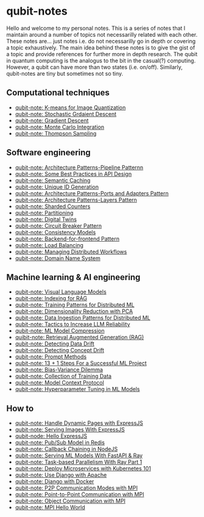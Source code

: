 # qubit-notes

Hello and welcome to my personal notes. This is a series of notes that I maintain around a number of topics not necessarilly related
with each other. These notes are... just notes i.e. do not necessarilly go in depth or covering a topic exhaustively. 
The main idea behind these notes is to give the gist of a topic and provide references for further more in depth research.
The qubit in quantum computing is the analogus to the bit in the casual(?) computing. However,
a qubit can have more than two states (i.e. on/off). Similarly, qubit-notes are tiny but sometimes not so tiny.


## Computational techniques

- <a href="comp_techs/2025-08-24-K-means-image-quantization.md">qubit-note: K-means for Image Quantization</a>
- <a href="comp_techs/2025-05-24-stochastic-grdaient-descent.md">qubit-note: Stochastic Grdaient Descent</a>
- <a href="comp_techs/2025-05-17-gradient-descent.md">qubit-note: Gradient Descent</a>
- <a href="comp_techs/2025-05-11-monte-carlo-integration.md">qubit-note: Monte Carlo Integration</a>
- <a href="comp_techs/2025-05-10-thompson-sampling.md">qubit-note: Thompson Sampling</a>

## Software engineering

- <a href="software_engineering/2025-08-19-architecture-patterns-pipeline-pattern.md">qubit-note: Architecture Patterns-Pipeline Patternn</a>
- <a href="software_engineering/2025-08-16-some-best-practices-api-design.md">qubit-note: Some Best Practices in API Design</a>
- <a href="software_engineering/2025-08-16-semantic-caching.md">qubit-note: Semantic Caching</a>
- <a href="software_engineering/2025-08-14-unique-id-generation.md">qubit-note: Unique ID Generation</a>
- <a href="software_engineering/2025-08-13-architecture-patterns-ports-and-adapters-pattern.md">qubit-note: Architecture Patterns-Ports and Adapters Pattern</a>
- <a href="software_engineering/2025-08-12-architecture-patterns-layers-pattern.md">qubit-note: Architecture Patterns-Layers Pattern</a>
- <a href="software_engineering/2025-08-11-sharded-counters.md">qubit-note: Sharded Counters</a>
- <a href="software_engineering/2025-08-04-partitioning.md">qubit-note: Partitioning</a> 
- <a href="software_engineering/2025-07-28-digital-twins.md">qubit-note: Digital Twins</a>
- <a href="software_engineering/2025-04-30-circuit-breaker-pattern.md">qubit-note: Circuit Breaker Pattern</a>
- <a href="software_engineering/2025-04-28-consistency-models.md">qubit-note: Consistency Models</a>
- <a href="software_engineering/2025-04-22-backend-for-frontend-pattern.md">qubit-note: Backend-for-frontend Pattern</a>
- <a href="software_engineering/2025-04-21-load-balancing.md">qubit-note: Load Balancing</a>
- <a href="software_engineering/2025-04-20-managing-distributed-workflows.md">qubit-note: Managing Distributed Workflows</a>
- <a href="software_engineering/2025-04-18-domain-name-system.md">qubit-note: Domain Name System</a>

## Machine learning & AI engineering

- <a href="ml/2025-08-24-visual-language-models.md">qubit-note: Visual Language Models</a>
- <a href="ml/2025-08-21-indexing-for-rag.md">qubit-note: Indexing for RAG</a>
- <a href="ml/2025-05-11-training-patterns-for-distributed-ML.md">qubit-note: Training Patterns for Distributed ML</a>
- <a href="ml/2025-05-08-dimensionality-reduction-with-PCA.md">qubit-note: Dimensionality Reduction with PCA</a>
- <a href="ml/2025-05-07-data-ingestion-patterns-for-dist-ml.md">qubit-note: Data Ingestion Patterns for Distributed ML</a>
- <a href="ml/2025-05-06-tactics-to-increase-llm-reliability.md">qubit-note: Tactics to Increase LLM Reliability</a>
- <a href="ml/2025-05-05-ml-model-compression.md">qubit-note: ML Model Compression</a>
- <a href="ml/2025-05-03-retrieval-augmented-generation.md">quibit-note: Retrieval Augmented Generation (RAG)</a>
- <a href="ml/2025-05-01-detecting-data-drift.md">qubit-note: Detecting Data Drift</a>
- <a href="ml/2025-05-01-detecting-concept-drift.md">qubit-note: Detecting Concept Drift</a>
- <a href="ml/2025-04-29-prompt-methods.md">qubit-note: Prompt Methods</a>
- <a href="ml/2024-06-18-13_steps_to_successful_ml_project.md">qubit-note: 13 + 1 Steps For a Successful ML Project</a>
- <a href="ml/2025-04-26-bias-variance-dilemma.md">qubit-note: Bias-Variance Dilemma</a>
- <a href="ml/2025-04-24-collection-of-training-data.md">qubit-note: Collection of Training Data</a>
- <a href="ml/2025-04-23-model-context-protocol.md">qubit-note: Model Context Protocol</a>
- <a href="ml/2025-04-28-hyperparameter-tuning-ml-models.md">qubit-note: Hyperparameter Tuning in ML Models</a> 

## How to

- <a href="how_to/2025-05-10-handle-dynamic-pages-with-expressJS.md">qubit-note: Handle Dynamic Pages with ExpressJS</a>
- <a href="how_to/2025-05-09-serving-images-with-expressJS.md">qubit-note: Serving Images With ExpressJS</a>
- <a href="how_to/2025-05-08-hello-expressJS.md">qubit-node: Hello ExpressJS</a>
- <a href="how_to/2025-05-06-pub-sub-model-in-redis.md">qubit-note: Pub/Sub Model in Redis</a>
- <a href="how_to/2025-05-06-callback-chaning-in-nodeJS.md">qubit-note: Callback Chaining in NodeJS</a>
- <a href="how_to/2025-05-01-serving-ml-models-with-fastapi-ray.md">qubit-note: Serving ML Models With FastAPI & Ray</a>
- <a href="how_to/2025-04-29-task-based-parallelism-with-ray.md">qubit-note: Task-based Parallelism With Ray Part 1</a>
- <a href="how_to/2023-11-15-kubernetes_101.md">qubit-note: Deploy Microservices with Kubernetes 101</a>
- <a href="how_to/2021-07-15-django-apache.md">qubit-note: Use Django with Apache</a>
- <a href="how_to/2021-07-29-django-with-docker.md">qubit-note: Django with Docker</a>
- <a href="how_to/2021-07-08-p2p-communication-modes-with-mpi.md">qubit-note: P2P Communication Modes with MPI</a>
- <a href="how_to/2021-07-07-point-to-point-communication-with-mpi.md">qubit-note: Point-to-Point Communication with MPI</a>
- <a href="how_to/2021-06-24-object-communication-with-mpi.md">qubit-note: Object Communication with MPI</a>
- <a href="how_to/2021-06-13-mpi-hello-world.md">qubit-note: MPI Hello World</a>
